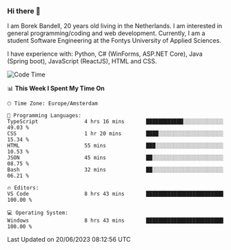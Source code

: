 ### Hi there 👋

I am Borek Bandell, 20 years old living in the Netherlands. I am interested in general programming/coding and web development. Currently, I am a student Software Engineering at the Fontys University of Applied Sciences.

I have experience with: Python, C# (WinForms, ASP.NET Core), Java (Spring boot), JavaScript (ReactJS), HTML and CSS.

<!--START_SECTION:waka-->
![Code Time](http://img.shields.io/badge/Code%20Time-621%20hrs%2036%20mins-blue)

📊 **This Week I Spent My Time On** 

```text
🕑︎ Time Zone: Europe/Amsterdam

💬 Programming Languages: 
TypeScript               4 hrs 16 mins       ████████████░░░░░░░░░░░░░   49.03 % 
CSS                      1 hr 20 mins        ████░░░░░░░░░░░░░░░░░░░░░   15.34 % 
HTML                     55 mins             ███░░░░░░░░░░░░░░░░░░░░░░   10.53 % 
JSON                     45 mins             ██░░░░░░░░░░░░░░░░░░░░░░░   08.75 % 
Bash                     32 mins             ██░░░░░░░░░░░░░░░░░░░░░░░   06.21 % 

🔥 Editors: 
VS Code                  8 hrs 43 mins       █████████████████████████   100.00 % 

💻 Operating System: 
Windows                  8 hrs 43 mins       █████████████████████████   100.00 % 
```


 Last Updated on 20/06/2023 08:12:56 UTC
<!--END_SECTION:waka-->

<!--**tcBorek2002/tcBorek2002** is a ✨ _special_ ✨ repository because its `README.md` (this file) appears on your GitHub profile.

Here are some ideas to get you started:

- 🔭 I’m currently working on ...
- 🌱 I’m currently learning ...
- 👯 I’m looking to collaborate on ...
- 🤔 I’m looking for help with ...
- 💬 Ask me about ...
- 📫 How to reach me: ...
- 😄 Pronouns: ...
- ⚡ Fun fact: ...
-->
